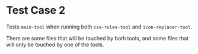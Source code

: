 # Test Case 2

Tests `main-tool` when running both `css-rules-tool` and `icon-replacer-tool`.

There are some files that will be touched by both tools, and some files that will only be touched by one of the tools.
